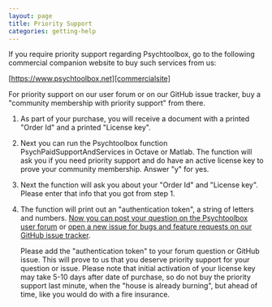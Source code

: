 ```yaml
---
layout: page
title: Priority Support
categories: getting-help
---
```


 If you require priority support regarding Psychtoolbox, go to the
 following commercial companion website to buy such services from us:

 [https://www.psychtoolbox.net][commercialsite]

 For priority support on our user forum or on our GitHub issue tracker, buy a
 "community membership with priority support" from there.

 1. As part of your purchase, you will receive a document with a printed
    "Order Id" and a printed "License key".

 2. Next you can run the Psychtoolbox function PsychPaidSupportAndServices in Octave
    or Matlab. The function will ask you if you need priority support and do have
    an active license key to prove your community membership. Answer "y" for yes.

 3. Next the function will ask you about your "Order Id" and "License key".
    Please enter that info that you got from step 1.

 4. The function will print out an "authentication token", a string of letters and
    numbers. [Now you can post your question on the Psychtoolbox user forum][forum]
    or [open a new issue for bugs and feature requests on our GitHub issue tracker][issues].

    Please add the "authentication token" to your forum question or GitHub issue.
    This will prove to us that you deserve priority support for your question or
    issue. Please note that initial activation of your license key may take 5-10
    days after date of purchase, so do not buy the priority support last minute,
    when the "house is already burning", but ahead of time, like you would do
    with a fire insurance.

[commercialsite]: https://www.psychtoolbox.net/#future
[forum]: /forum
[issues]: https://github.com/Psychtoolbox-3/Psychtoolbox-3/issues
